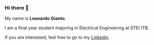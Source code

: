 ### Hi there 👋

<!--
**leonardogianto/leonardogianto** is a ✨ _special_ ✨ repository because its `README.md` (this file) appears on your GitHub profile.

Here are some ideas to get you started:

- 🔭 I’m currently working on ...
- 🌱 I’m currently learning ...
- 👯 I’m looking to collaborate on ...
- 🤔 I’m looking for help with ...
- 💬 Ask me about ...
- 📫 How to reach me: ...
- 😄 Pronouns: ...
- ⚡ Fun fact: ...
-->

My name is **Leonardo Gianto**.

I am a final year student majoring in Electrical Engineering at STEI ITB.

If you are interested, feel free to go to my [Linkedin](https://www.linkedin.com/in/leonardo-gianto).
